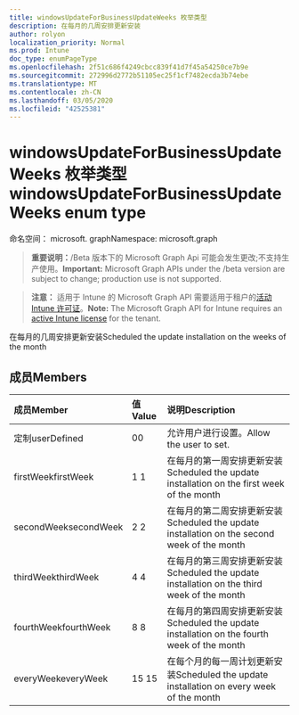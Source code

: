 ```yaml
---
title: windowsUpdateForBusinessUpdateWeeks 枚举类型
description: 在每月的几周安排更新安装
author: rolyon
localization_priority: Normal
ms.prod: Intune
doc_type: enumPageType
ms.openlocfilehash: 2f51c686f4249cbcc839f41d7f45a54250ce7b9e
ms.sourcegitcommit: 272996d2772b51105ec25f1cf7482ecda3b74ebe
ms.translationtype: MT
ms.contentlocale: zh-CN
ms.lasthandoff: 03/05/2020
ms.locfileid: "42525381"
---
```

# <a name="windowsupdateforbusinessupdateweeks-enum-type"></a><span data-ttu-id="d4a3f-103">windowsUpdateForBusinessUpdateWeeks 枚举类型</span><span class="sxs-lookup"><span data-stu-id="d4a3f-103">windowsUpdateForBusinessUpdateWeeks enum type</span></span>

<span data-ttu-id="d4a3f-104">命名空间： microsoft. graph</span><span class="sxs-lookup"><span data-stu-id="d4a3f-104">Namespace: microsoft.graph</span></span>

> <span data-ttu-id="d4a3f-105">**重要说明：**/Beta 版本下的 Microsoft Graph Api 可能会发生更改;不支持生产使用。</span><span class="sxs-lookup"><span data-stu-id="d4a3f-105">**Important:** Microsoft Graph APIs under the /beta version are subject to change; production use is not supported.</span></span>

> <span data-ttu-id="d4a3f-106">**注意：** 适用于 Intune 的 Microsoft Graph API 需要适用于租户的[活动 Intune 许可证](https://go.microsoft.com/fwlink/?linkid=839381)。</span><span class="sxs-lookup"><span data-stu-id="d4a3f-106">**Note:** The Microsoft Graph API for Intune requires an [active Intune license](https://go.microsoft.com/fwlink/?linkid=839381) for the tenant.</span></span>

<span data-ttu-id="d4a3f-107">在每月的几周安排更新安装</span><span class="sxs-lookup"><span data-stu-id="d4a3f-107">Scheduled the update installation on the weeks of the month</span></span>

## <a name="members"></a><span data-ttu-id="d4a3f-108">成员</span><span class="sxs-lookup"><span data-stu-id="d4a3f-108">Members</span></span>
|<span data-ttu-id="d4a3f-109">成员</span><span class="sxs-lookup"><span data-stu-id="d4a3f-109">Member</span></span>|<span data-ttu-id="d4a3f-110">值</span><span class="sxs-lookup"><span data-stu-id="d4a3f-110">Value</span></span>|<span data-ttu-id="d4a3f-111">说明</span><span class="sxs-lookup"><span data-stu-id="d4a3f-111">Description</span></span>|
|:---|:---|:---|
|<span data-ttu-id="d4a3f-112">定制</span><span class="sxs-lookup"><span data-stu-id="d4a3f-112">userDefined</span></span>|<span data-ttu-id="d4a3f-113">0</span><span class="sxs-lookup"><span data-stu-id="d4a3f-113">0</span></span>|<span data-ttu-id="d4a3f-114">允许用户进行设置。</span><span class="sxs-lookup"><span data-stu-id="d4a3f-114">Allow the user to set.</span></span>|
|<span data-ttu-id="d4a3f-115">firstWeek</span><span class="sxs-lookup"><span data-stu-id="d4a3f-115">firstWeek</span></span>|<span data-ttu-id="d4a3f-116">1 </span><span class="sxs-lookup"><span data-stu-id="d4a3f-116">1</span></span>|<span data-ttu-id="d4a3f-117">在每月的第一周安排更新安装</span><span class="sxs-lookup"><span data-stu-id="d4a3f-117">Scheduled the update installation on the first week of the month</span></span>|
|<span data-ttu-id="d4a3f-118">secondWeek</span><span class="sxs-lookup"><span data-stu-id="d4a3f-118">secondWeek</span></span>|<span data-ttu-id="d4a3f-119">2 </span><span class="sxs-lookup"><span data-stu-id="d4a3f-119">2</span></span>|<span data-ttu-id="d4a3f-120">在每月的第二周安排更新安装</span><span class="sxs-lookup"><span data-stu-id="d4a3f-120">Scheduled the update installation on the second week of the month</span></span>|
|<span data-ttu-id="d4a3f-121">thirdWeek</span><span class="sxs-lookup"><span data-stu-id="d4a3f-121">thirdWeek</span></span>|<span data-ttu-id="d4a3f-122">4 </span><span class="sxs-lookup"><span data-stu-id="d4a3f-122">4</span></span>|<span data-ttu-id="d4a3f-123">在每月的第三周安排更新安装</span><span class="sxs-lookup"><span data-stu-id="d4a3f-123">Scheduled the update installation on the third week of the month</span></span>|
|<span data-ttu-id="d4a3f-124">fourthWeek</span><span class="sxs-lookup"><span data-stu-id="d4a3f-124">fourthWeek</span></span>|<span data-ttu-id="d4a3f-125">8 </span><span class="sxs-lookup"><span data-stu-id="d4a3f-125">8</span></span>|<span data-ttu-id="d4a3f-126">在每月的第四周安排更新安装</span><span class="sxs-lookup"><span data-stu-id="d4a3f-126">Scheduled the update installation on the fourth week of the month</span></span>|
|<span data-ttu-id="d4a3f-127">everyWeek</span><span class="sxs-lookup"><span data-stu-id="d4a3f-127">everyWeek</span></span>|<span data-ttu-id="d4a3f-128">15 </span><span class="sxs-lookup"><span data-stu-id="d4a3f-128">15</span></span>|<span data-ttu-id="d4a3f-129">在每个月的每一周计划更新安装</span><span class="sxs-lookup"><span data-stu-id="d4a3f-129">Scheduled the update installation on every week of the month</span></span>|



